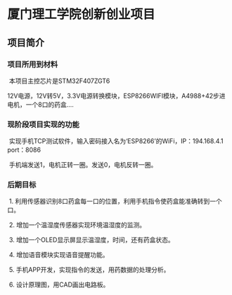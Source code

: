 # 厦门理工学院创新创业项目

## 项目简介
### 项目所用到材料
  本项目主控芯片是STM32F407ZGT6
  
  12V电源，12V转5V，3.3V电源转换模块，ESP8266WIFI模块，A4988+42步进电机，一个8口的药盒....
### 现阶段项目实现的功能
  实现手机TCP测试软件，输入密码接入名为‘ESP8266’的WiFi，IP：194.168.4.1 port：8086
  
  手机端发送1，电机正转一圈。发送0，电机反转一圈。
### 后期目标
  1. 利用传感器识别8口药盒每一口的位置，利用手机指令使药盒能准确转到一个口。
  
  2. 增加一个温湿度传感器实现环境温湿度的监测。
  
  3. 增加一个OLED显示屏显示温湿度，时间，还有药盒状态。
  
  4. 增加语音模块实现语音提醒功能。
  
  5. 手机APP开发，实现指令的发送，用药数据的处理分析。
  
  6. 设计原理图，用CAD画出电路板。
